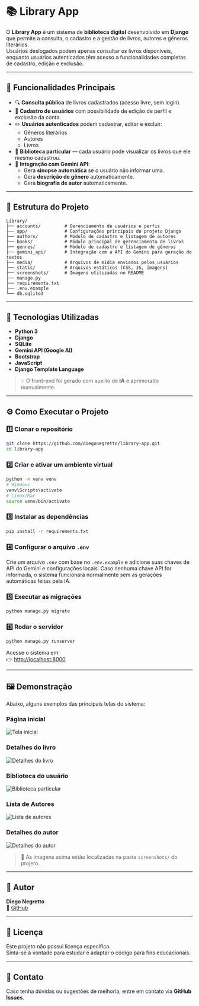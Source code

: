 # 📚 Library App

O **Library App** é um sistema de **biblioteca digital** desenvolvido em **Django** que permite a consulta, o cadastro e a gestão de livros, autores e gêneros literários.  
Usuários deslogados podem apenas consultar os livros disponíveis, enquanto usuários autenticados têm acesso a funcionalidades completas de cadastro, edição e exclusão.

---

## 🚀 Funcionalidades Principais

- 🔍 **Consulta pública** de livros cadastrados (acesso livre, sem login).  
- 👤 **Cadastro de usuários** com possibilidade de edição de perfil e exclusão da conta.  
- ✏️ **Usuários autenticados** podem cadastrar, editar e excluir:
  - Gêneros literários  
  - Autores  
  - Livros  
- 📖 **Biblioteca particular** — cada usuário pode visualizar os livros que ele mesmo cadastrou.  
- 🤖 **Integração com Gemini API**:
  - Gera **sinopse automática** se o usuário não informar uma.  
  - Gera **descrição de gênero** automaticamente.  
  - Gera **biografia de autor** automaticamente.  

---

## 🧱 Estrutura do Projeto

```
Library/
├── accounts/         # Gerenciamento de usuários e perfis
├── app/              # Configurações principais do projeto Django
├── authors/          # Módulo de cadastro e listagem de autores
├── books/            # Módulo principal de gerenciamento de livros
├── genres/           # Módulo de cadastro e listagem de gêneros
├── gemini_api/       # Integração com a API do Gemini para geração de textos
├── media/            # Arquivos de mídia enviados pelos usuários
├── static/           # Arquivos estáticos (CSS, JS, imagens)
├── screenshots/      # Imagens utilizadas no README
├── manage.py
├── requirements.txt
├── .env.example
└── db.sqlite3
```

---

## 🧠 Tecnologias Utilizadas

- **Python 3**
- **Django**
- **SQLite**
- **Gemini API (Google AI)**
- **Bootstrap**
- **JavaScript**
- **Django Template Language**

> 💡 O front-end foi gerado com auxílio de **IA** e aprimorado manualmente.

---

## ⚙️ Como Executar o Projeto

### 1️⃣ Clonar o repositório
```bash
git clone https://github.com/diegonegretto/library-app.git
cd library-app
```

### 2️⃣ Criar e ativar um ambiente virtual
```bash
python -m venv venv
# Windows
venv\Scripts\activate
# Linux/Mac
source venv/bin/activate
```

### 3️⃣ Instalar as dependências
```bash
pip install -r requirements.txt
```

### 4️⃣ Configurar o arquivo `.env`
Crie um arquivo `.env` com base no `.env.example` e adicione suas chaves de API do Gemini e configurações locais. Caso nenhuma chave API for informada, o sistema funcionará normalmente sem as gerações automáticas feitas pela IA.

### 5️⃣ Executar as migrações
```bash
python manage.py migrate
```

### 6️⃣ Rodar o servidor
```bash
python manage.py runserver
```

Acesse o sistema em:  
👉 [http://localhost:8000](http://localhost:8000)

---

## 🖼️ Demonstração

Abaixo, alguns exemplos das principais telas do sistema:

### Página inicial
![Tela inicial](screenshots/home.png)

### Detalhes do livro
![Detalhes do livro](screenshots/book_detail.png)

### Biblioteca do usuário
![Biblioteca particular](screenshots/user_library.png)

### Lista de Autores
![Lista de autores](screenshots/authors.png)

### Detalhes do autor
![Detalhes do autor](screenshots/book_detail.png)


> 💬 As imagens acima estão localizadas na pasta `screenshots/` do projeto.

---

## 👤 Autor

**Diego Negretto**  
📎 [GitHub](https://github.com/diegonegretto)

---

## 📜 Licença

Este projeto não possui licença específica.  
Sinta-se à vontade para estudar e adaptar o código para fins educacionais.

---

## 💬 Contato

Caso tenha dúvidas ou sugestões de melhoria, entre em contato via **GitHub Issues**.
